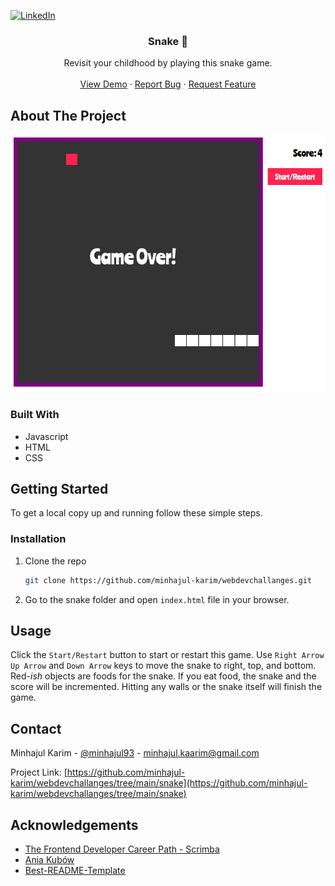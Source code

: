 [![LinkedIn][linkedin-shield]](https://www.linkedin.com/in/minhajul/)

<!-- PROJECT LOGO -->
<p align="center">
  <h3 align="center">Snake 🐍</h3>
  <p align="center">
    Revisit your childhood by playing this snake game.
    <br />
    <br />
    <a href="https://snake-mk.netlify.app/">View Demo</a>
    ·
    <a href="https://github.com/minhajul-karim/webdevchallanges/issues">Report Bug</a>
    ·
    <a href="https://github.com/minhajul-karim/webdevchallanges/issues">Request Feature</a>
  </p>
</p>

<!-- ABOUT THE PROJECT -->

## About The Project

<p align="center">
  <a href="https://snake-mk.netlify.app/">
    <img src="images/screenshot.png" alt="Logo" width="" height="">
  </a>
</p>

### Built With

- Javascript
- HTML
- CSS

<!-- GETTING STARTED -->

## Getting Started

To get a local copy up and running follow these simple steps.

### Installation

1. Clone the repo
   ```sh
   git clone https://github.com/minhajul-karim/webdevchallanges.git
   ```
2. Go to the snake folder and open `index.html` file in your browser.

<!-- USAGE EXAMPLES -->

## Usage

Click the `Start/Restart` button to start or restart this game. Use `Right Arrow` `Up Arrow` and `Down Arrow` keys to move the snake to right, top, and bottom. Red-_ish_ objects are foods for the snake. If you eat food, the snake and the score will be incremented. Hitting any walls or the snake itself will finish the game.

<!-- CONTACT -->

## Contact

Minhajul Karim - [@minhajul93](https://twitter.com/minhajul93) - minhajul.kaarim@gmail.com

Project Link: [https://github.com/minhajul-karim/webdevchallanges/tree/main/snake](https://github.com/minhajul-karim/webdevchallanges/tree/main/snake)

<!-- ACKNOWLEDGEMENTS -->

## Acknowledgements

- [The Frontend Developer Career Path - Scrimba](https://scrimba.com/learn/frontend)
- [Ania Kubów](https://twitter.com/ania_kubow)
- [Best-README-Template
  ](https://github.com/othneildrew/Best-README-Template)

<!-- MARKDOWN LINKS & IMAGES -->
<!-- https://www.markdownguide.org/basic-syntax/#reference-style-links -->

[contributors-shield]: https://img.shields.io/github/contributors/minhajul-karim/repo.svg?style=for-the-badge
[contributors-url]: https://github.com/minhajul-karim/repo/graphs/contributors
[forks-shield]: https://img.shields.io/github/forks/minhajul-karim/repo.svg?style=for-the-badge
[forks-url]: https://github.com/minhajul-karim/repo/network/members
[stars-shield]: https://img.shields.io/github/stars/minhajul-karim/repo.svg?style=for-the-badge
[stars-url]: https://github.com/minhajul-karim/repo/stargazers
[issues-shield]: https://img.shields.io/github/issues/minhajul-karim/repo.svg?style=for-the-badge
[issues-url]: https://github.com/minhajul-karim/repo/issues
[license-shield]: https://img.shields.io/github/license/minhajul-karim/repo.svg?style=for-the-badge
[license-url]: https://github.com/minhajul-karim/repo/blob/master/LICENSE.txt
[linkedin-shield]: https://img.shields.io/badge/-LinkedIn-black.svg?style=for-the-badge&logo=linkedin&colorB=555
[linkedin-url]: https://linkedin.com/in/minhajul-karim
